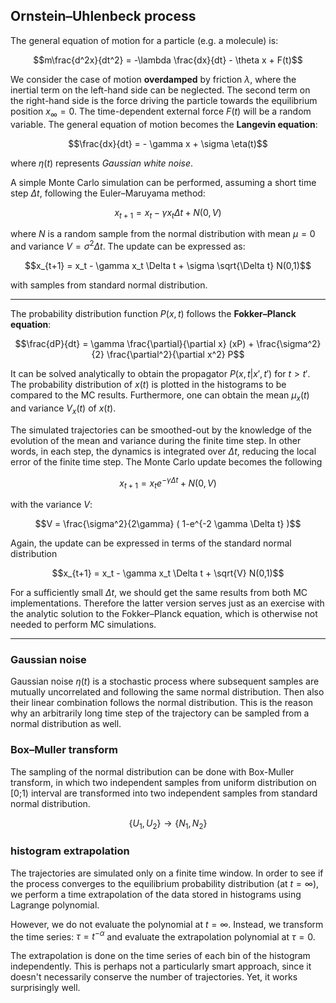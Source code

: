 ## Ornstein&ndash;Uhlenbeck process

The general equation of motion for a particle (e.g. a molecule) is:
```math
m\frac{d^2x}{dt^2} = -\lambda \frac{dx}{dt} - \theta x + F(t)
```
We consider the case of motion **overdamped** by friction $\lambda$, where the inertial term on the left-hand side can be neglected.
The second term on the right-hand side is the force driving the particle towards the equilibrium position $x_\infty=0$.
The time-dependent external force $F(t)$ will be a random variable.
The general equation of motion becomes the **Langevin equation**:
```math
\frac{dx}{dt} = - \gamma x + \sigma \eta(t)
```
where $\eta(t)$ represents *Gaussian white noise*.

A simple Monte Carlo simulation can be performed, assuming a short time step $\Delta t$, following the Euler&ndash;Maruyama method:
```math
x_{t+1} = x_t - \gamma x_t \Delta t + N(0,V)
```
where $N$ is a random sample from the normal distribution with mean $\mu=0$ and variance $V = \sigma^2 \Delta t$. The update can be expressed as:
```math
x_{t+1} = x_t - \gamma x_t \Delta t + \sigma \sqrt{\Delta t} N(0,1)
```
with samples from standard normal distribution.

---

The probability distribution function $P(x,t)$ follows the **Fokker&ndash;Planck equation**:
```math
\frac{dP}{dt} = \gamma \frac{\partial}{\partial x} (xP) + \frac{\sigma^2}{2} \frac{\partial^2}{\partial x^2} P
```
It can be solved analytically to obtain the propagator $P(x,t|x',t')$ for $t>t'$. The probability distribution of $x(t)$ is plotted in the histograms to be compared to the MC results. Furthermore, one can obtain the mean $\mu_x(t)$ and variance $V_x(t)$ of $x(t)$.

The simulated trajectories can be smoothed-out by the knowledge of the evolution of the mean and variance during the finite time step.
In other words, in each step, the dynamics is integrated over $\Delta t$, reducing the local error of the finite time step.
The Monte Carlo update becomes the following
```math
x_{t+1} = x_t e^{-\gamma \Delta t} + N(0,V)
```
with the variance $V$:
```math
V = \frac{\sigma^2}{2\gamma} ( 1-e^{-2 \gamma \Delta t} )
```
Again, the update can be expressed in terms of the standard normal distribution
```math
x_{t+1} = x_t - \gamma x_t \Delta t + \sqrt{V} N(0,1)
```

For a sufficiently small $\Delta t$, we should get the same results from both MC implementations.
Therefore the latter version serves just as an exercise with the analytic solution to the Fokker&ndash;Planck equation, which is otherwise not needed to perform MC simulations.

---

### Gaussian noise
Gaussian noise $\eta(t)$ is a stochastic process where subsequent samples are mutually uncorrelated and following the same normal distribution.
Then also their linear combination follows the normal distribution.
This is the reason why an arbitrarily long time step of the trajectory can be sampled from a normal distribution as well.

### Box&ndash;Muller transform
The sampling of the normal distribution can be done with Box-Muller transform,
in which two independent samples from uniform distribution on \[0;1) interval are transformed into two independent samples from standard normal distribution.
```math
\{U_1, U_2\}\rightarrow \{N_1, N_2\}
```

### histogram extrapolation
The trajectories are simulated only on a finite time window.
In order to see if the process converges to the equilibrium probability distribution (at $t=\infty$), we perform a time extrapolation of the data stored in histograms using Lagrange polynomial.

However, we do not evaluate the polynomial at $t=\infty$. Instead, we transform the time series: $\tau = t^{-\alpha}$ and evaluate the extrapolation polynomial at $\tau=0$.

The extrapolation is done on the time series of each bin of the histogram independently.
This is perhaps not a particularly smart approach, since it doesn't necessarily conserve the number of trajectories.
Yet, it works surprisingly well.
